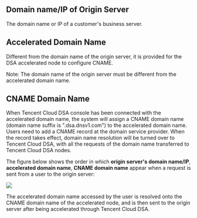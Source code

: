 ## Domain name/IP of Origin Server

The domain name or IP of a customer's business server.



## Accelerated Domain Name

Different from the domain name of the origin server, it is provided for the DSA accelerated node to configure CNAME.

Note: The domain name of the origin server must be different from the accelerated domain name.



## CNAME Domain Name

When Tencent Cloud DSA console has been connected with the accelerated domain name, the system will assign a CNAME domain name (domain name suffix is ".dsa.dnsv1.com") to the accelerated domain name. Users need to add a CNAME record at the domain service provider. When the record takes effect, domain name resolution will be turned over to Tencent Cloud DSA, with all the requests of the domain name transferred to Tencent Cloud DSA nodes.



The figure below shows the order in which **origin server's domain name/IP**, **accelerated domain name**, **CNAME domain name** appear when a request is sent from a user to the origin server:

![](https://mc.qcloudimg.com/static/img/86e3c5c7f5cdbbe229d4c3850abac1be/image.png)

The accelerated domain name accessed by the user is resolved onto the CNAME domain name of the accelerated node, and is then sent to the origin server after being accelerated through Tencent Cloud DSA.



